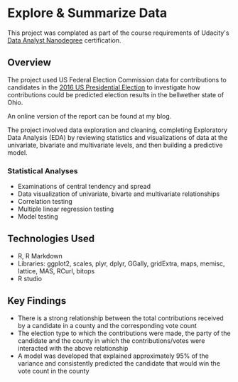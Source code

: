 # Explore &amp; Summarize Data
This project was complated as part of the course requirements of Udacity's [Data Analyst Nanodegree](https://www.udacity.com/course/data-analyst-nanodegree--nd002) certification.

## Overview
The project used US Federal Election Commission data for contributions to candidates in the [2016 US Presidential Election](https://classic.fec.gov/disclosurep/PDownload.do) to investigate how contributions could be predicted election results in the bellwether state of Ohio. 

An online version of the report can be found at my blog. 

The project involved data exploration and cleaning, completing Exploratory Data Analysis (EDA) by reviewing statistics and visualizations of data at the univariate, bivariate and multivariate levels, and then building a predictive model. 

### Statistical Analyses
- Examinations of central tendency and spread
- Data visualization of univariate, bivarte and multivariate relationships
- Correlation testing 
- Multiple linear regression testing 
- Model testing

## Technologies Used
- R, R Markdown
- Libraries: ggplot2, scales, plyr, dplyr, GGally, gridExtra, maps, memisc, lattice, MAS, RCurl, bitops
- R studio

## Key Findings
- There is a strong relationship between the total contributions received by a candidate in a county and the corresponding vote count
- The election type to which the contributions were made, the party of the candidate and the county in which the contributions/votes were interacted with the above relationship
- A model was developed that explained approximately 95% of the variance and consistently predicted the candidate that would win the vote count in the county
